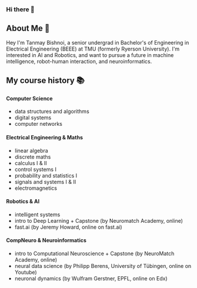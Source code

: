 ### Hi there 👋
## About Me :thought_balloon:

Hey I'm Tanmay Bishnoi, a senior undergrad in Bachelor's of Engineering in Electrical Engineering (BEEE) at TMU (formerly Ryerson University). I'm interested in AI and Robotics, and want to pursue a future in machine intelligence, robot-human interaction, and neuroinformatics.


## My course history :books:

#### Computer Science
  - data structures and algorithms
  - digital systems
  - computer networks
#### Electrical Engineering & Maths
  - linear algebra
  - discrete maths
  - calculus I & II
  - control systems I
  - probability and statistics I
  - signals and systems I & II
  - electromagnetics
#### Robotics & AI
  - intelligent systems
  - intro to Deep Learning + Capstone (by Neuromatch Academy, online)
  - fast.ai (by Jeremy Howard, online on fast.ai)
#### CompNeuro & Neuroinformatics
  - intro to Computational Neuroscience + Capstone (by NeuroMatch Academy, online)
  - neural data science (by Philipp Berens, University of Tübingen, online on Youtube)
  - neuronal dynamics (by Wulfram Gerstner, EPFL, online on Edx)




 




